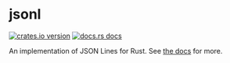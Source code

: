 # jsonl

[![crates.io version](https://img.shields.io/crates/v/jsonl.svg)](https://crates.io/crates/jsonl)
[![docs.rs docs](https://img.shields.io/badge/docs-latest-blue.svg)](https://docs.rs/jsonl)

An implementation of JSON Lines for Rust. See [the docs](https://docs.rs/jsonl) for more.
